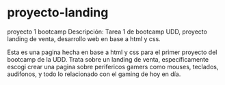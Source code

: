 # proyecto-landing
proyecto 1 bootcamp
Descripción: Tarea 1 de bootcamp UDD, proyecto landing de venta, desarrollo web en base a html y css.

Esta es una pagina hecha en base a html y css para el primer proyecto del bootcamp de la UDD. Trata sobre un landing de venta, específicamente escogi crear una pagina sobre perifericos gamers como mouses, teclados, audifonos, y todo lo relacionado con el gaming de hoy en día.